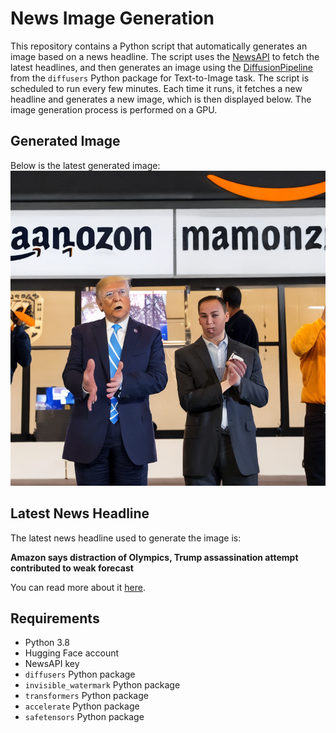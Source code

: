 # News Image Generation
This repository contains a Python script that automatically generates an image based on a news headline. The script uses the [NewsAPI](https://newsapi.org/) to fetch the latest headlines, and then generates an image using the [DiffusionPipeline](https://github.com/huggingface/diffusers) from the `diffusers` Python package for Text-to-Image task.
The script is scheduled to run every few minutes. Each time it runs, it fetches a new headline and generates a new image, which is then displayed below. The image generation process is performed on a GPU.

## Generated Image
Below is the latest generated image:
![Generated Image](image.png)

## Latest News Headline
The latest news headline used to generate the image is:

**Amazon says distraction of Olympics, Trump assassination attempt contributed to weak forecast**

You can read more about it [here](https://news.google.com/rss/articles/CBMiqAFBVV95cUxOamU2M3hDbGpTWmdZaW1mWDg5LUp0VS1PZjRDODR4LXNVREhqQUZyYkpzdi03UXhkM21rbjFwQ2pXLUdwY1hMdUx6OThOem9ta29ac0h1NU1aQkJKSWJsWVU1RDAyb201QkN5LXJneWZPNXZfdjBlT0E5TzNyMUQ0cjFhb0UwVEZWQWFzWU9XcC1jZDVKaXprLUlOZFRSS0dUUEZpMHFtYWXSAa4BQVVfeXFMTURiSWkzdThoMno5bGlYRTZIcEF1ME1VcTNJTmNnazFhUnlHN3ZabmFJeE50c2JiWENZUndtaWlWOXZrbWkzdk9iU3dxYm5LWjBxR1MxR1QyYV9haFV0b2RYd1FMSmhBalJDNGhrSnJqa2tvWWhvZWI5azZVZEwzbjg3ekpOQlFzQUo0UlROMkk3UHpfcWx0ajBVeHNhZ3Vjb241RzIwVnowbFoxMFl3?oc=5).

## Requirements
- Python 3.8
- Hugging Face account
- NewsAPI key
- `diffusers` Python package
- `invisible_watermark` Python package
- `transformers` Python package
- `accelerate` Python package
- `safetensors` Python package
